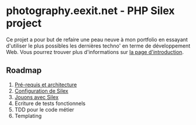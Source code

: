 photography.eexit.net - PHP Silex project
=========================================

Ce projet a pour but de refaire une peau neuve à mon portfolio en essayant d'utiliser le plus possibles les dernières techno' en terme de développement Web.
Vous pourrez trouver plus d'informations sur [la page d'introduction](http://blog.eexit.net/2011/05/php-projet-silex-presentation-pre-requis-et-architecture.html).

## Roadmap

1. [Pré-requis et architecture](http://blog.eexit.net/2011/05/php-projet-silex-presentation-pre-requis-et-architecture.html#start)
2. [Configuration de Silex](http://blog.eexit.net/2011/05/php-projet-silex-configuration-de-silex.html#config)
3. [Jouons avec Silex](http://blog.eexit.net/2011/06/php-projet-silex-jouons-avec-silex.html#play)
4. Ecriture de tests fonctionnels
5. TDD pour le code métier
6. Templating
